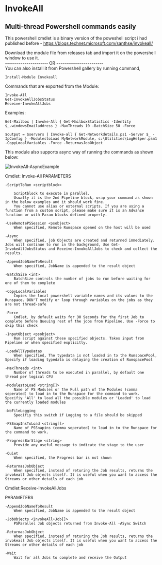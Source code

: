 # InvokeAll
## Multi-thread Powershell commands easily
This powershell cmdlet is a binary version of the poweshell script i had published before - https://blogs.technet.microsoft.com/santhse/invokeall/

Download the module file from releases tab and import it on the powershell window to use it.                                     
 ---------------------- OR ------------------------                                                                             
 You can also install it from Powershell gallery by running command, 
    
    Install-Module Invokeall
Commands that are exported from the Module:

    Invoke-All
    Get-InvokeAllJobsStatus
    Receive-InvokeAllJobs
 
Examples:
        
    Get-Mailbox | Invoke-All { Get-MailboxStatistics -Identity $_.windowsEmailaddress } -MaxThreads 10 -BatchSize 50 -Force

    $output = $servers | Invoke-all { Get-Networkdetails.ps1 -Server $_ -IpConfig } -ModulestoLoad MyNetworkModule, c:\Utilities\LogHelper.psm1 -CopyLocalVariables -Force -ReturnasJobObject

This module also supports async way of running the commands as shown below:



![InvokeAll-AsyncExample](https://user-images.githubusercontent.com/34683971/64614931-66554280-d3d1-11e9-8d86-7e87011e6189.png)

Cmdlet: Invoke-All
PARAMETERS

    -ScriptToRun <scriptblock>

        Scriptblock to execute in parallel.
        Usually it is the 2nd Pipeline block, wrap your command as shown in the below examples and it should work fine.
        You cannot use alias or external scripts. If you are using a function from a custom script, please make sure it is an Advance function or with Param blocks defined properly.

    -UseRemotePSSession <psobject>
        When specified, Remote Runspace opened on the host will be used

    -Async
        When specified, job Objects are created and returned immediately. Jobs will continue to run in the background, Use Get-InvokeAllJobsStatus and Receive-InvokeAllJobs to check and collect the results.

    -AppendJobNameToResult
        When specified, JobName is appended to the result object

    -BatchSize <int>
        BatchSize controls the number of jobs to run before waiting for one of them to complete

    -CopyLocalVariables
        Copies the local powershell variable names and its values to the Runspace. DON'T modify or loop through variables on the jobs as they are not thread-safe

    -Force
        Cmdlet, by default waits for 30 Seconds for the first Job to complete before Queuing rest of the jobs from Pipeline. Use -Force to skip this check

    -InputObject <psobject>
        Run script against these specified objects. Takes input from Pipeline or when specified explicitly.

    -LoadAllTypeDatas
        When specified, The typedata is not loaded in to the RunspacePool, Specify if loading typedata is delaying the creation of RunspacePool

    -MaxThreads <int>
        Number of threads to be executed in parallel, by default one thread per logical CPU

    -ModulestoLoad <string[]>
        Name of PS Modules or the Full path of the Modules (comma seperated) to load in to the Runspace for the command to work. Specifiy 'All' to load all the possible modules or 'Loaded' to load the currently loaded modules

    -NoFileLogging
        Specifiy this switch if Logging to a file should be skipped

    -PSSnapInsToLoad <string[]>
        Name of PSSnapins (comma seperated) to load in to the Runspace for the command to work.

    -ProgressBarStage <string>
        Provide any useful message to indicate the stage to the user

    -Quiet
        When specified, the Progress bar is not shown

    -ReturnasJobObject
        When specified, instead of returing the Job results, returns the invokeall Job objects itself. It is useful when you want to access the Streams or other details of each job



Cmdlet:Receive-InvokeAllJobs

PARAMETERS

    -AppendJobNameToResult
        When specified, JobName is appended to the result object

    -JobObjects <InvokeAll+Job[]>
        PSParallel Job objects returned from Invoke-All -ASync Switch

    -ReturnasJobObject
        When specified, instead of returing the Job results, returns the invokeall Job objects itself. It is useful when you want to access the Streams or other details of each job

    -Wait
        Wait for all Jobs to complete and receive the Output
